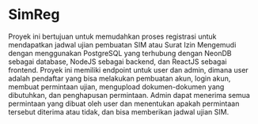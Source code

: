 # SimReg

Proyek ini bertujuan untuk memudahkan proses registrasi untuk mendapatkan jadwal ujian pembuatan SIM atau Surat Izin Mengemudi dengan menggunakan PostgreSQL yang terhubung dengan NeonDB sebagai database, NodeJS sebagai backend, dan ReactJS sebagai frontend. Proyek ini memiliki endpoint untuk user dan admin, dimana user adalah pendaftar yang bisa melakukan pembuatan akun, login akun, membuat permintaan ujian, mengupload dokumen-dokumen yang dibutuhkan, dan penghapusan permintaan. Admin dapat menerima semua permintaan yang dibuat oleh user dan menentukan apakah permintaan tersebut diterima atau tidak, dan bisa memberikan jadwal ujian SIM.


